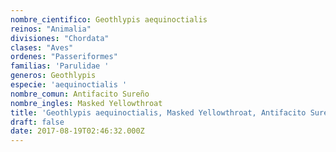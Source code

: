 ```yaml
---
nombre_cientifico: Geothlypis aequinoctialis
reinos: "Animalia"
divisiones: "Chordata"
clases: "Aves"
ordenes: "Passeriformes"
familias: 'Parulidae '
generos: Geothlypis
especie: 'aequinoctialis '
nombre_comun: Antifacito Sureño
nombre_ingles: Masked Yellowthroat
title: 'Geothlypis aequinoctialis, Masked Yellowthroat, Antifacito Sureño'
draft: false
date: 2017-08-19T02:46:32.000Z
---
```


